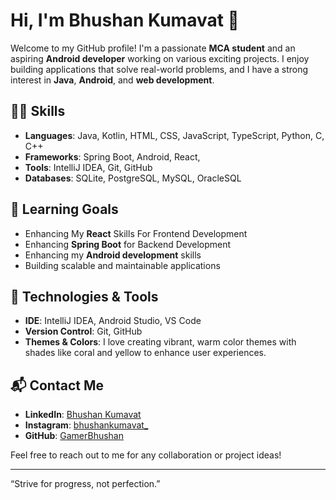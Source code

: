 # Hi, I'm Bhushan Kumavat 👋

Welcome to my GitHub profile! I'm a passionate **MCA student** and an aspiring **Android developer** working on various exciting projects. I enjoy building applications that solve real-world problems, and I have a strong interest in **Java**, **Android**, and **web development**.


## 🧑‍💻 Skills

- **Languages**: Java, Kotlin, HTML, CSS, JavaScript, TypeScript, Python, C, C++
- **Frameworks**: Spring Boot, Android, React,
- **Tools**: IntelliJ IDEA, Git, GitHub
- **Databases**: SQLite, PostgreSQL, MySQL, OracleSQL

## 🌱 Learning Goals

- Enhancing My **React** Skills For Frontend Development
- Enhancing **Spring Boot** for Backend Development
- Enhancing my **Android development** skills
- Building scalable and maintainable applications

## 🔧 Technologies & Tools

- **IDE**: IntelliJ IDEA, Android Studio, VS Code
- **Version Control**: Git, GitHub
- **Themes & Colors**: I love creating vibrant, warm color themes with shades like coral and yellow to enhance user experiences.
<!-- - **Design Tools**: Figma, Adobe XD (for app UI/UX design) -->


## 📬 Contact Me

- **LinkedIn**: [Bhushan Kumavat](https://www.linkedin.com/in/bhushankumavat/)
- **Instagram**: [bhushankumavat_](https://www.instagram.com/bhushankumavat_/)
- **GitHub**: [GamerBhushan](https://github.com/GamerBhushan)


Feel free to reach out to me for any collaboration or project ideas!

---

“Strive for progress, not perfection.”

